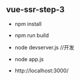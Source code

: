 ## vue-ssr-step-3

* npm install

* npm run build

* node devserver.js  //开发

* node app.js

* http://localhost:3000/